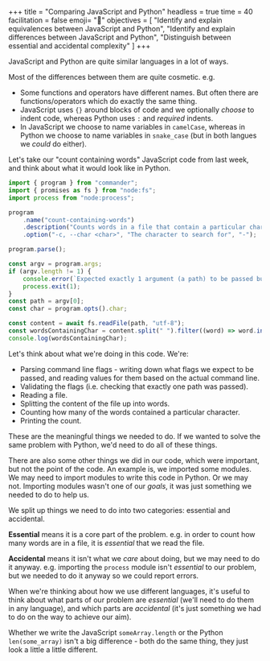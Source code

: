 +++
title = "Comparing JavaScript and Python"
headless = true
time = 40
facilitation = false
emoji= "📖"
objectives = [
    "Identify and explain equivalences between JavaScript and Python",
    "Identify and explain differences between JavaScript and Python",
    "Distinguish between essential and accidental complexity"
]
+++

JavaScript and Python are quite similar languages in a lot of ways.

Most of the differences between them are quite cosmetic. e.g.
* Some functions and operators have different names. But often there are functions/operators which do exactly the same thing.
* JavaScript uses `{}` around blocks of code and we optionally _choose_ to indent code, whereas Python uses `:` and _required_ indents.
* In JavaScript we choose to name variables in `camelCase`, whereas in Python we choose to name variables in `snake_case` (but in both langues we _could_ do either).

Let's take our "count containing words" JavaScript code from last week, and think about what it would look like in Python.

```js
import { program } from "commander";
import { promises as fs } from "node:fs";
import process from "node:process";

program
    .name("count-containing-words")
    .description("Counts words in a file that contain a particular character")
    .option("-c, --char <char>", "The character to search for", "-");

program.parse();

const argv = program.args;
if (argv.length != 1) {
    console.error(`Expected exactly 1 argument (a path) to be passed but got ${argv.length}.`);
    process.exit(1);
}
const path = argv[0];
const char = program.opts().char;

const content = await fs.readFile(path, "utf-8");
const wordsContainingChar = content.split(" ").filter((word) => word.indexOf(char) > -1).length;
console.log(wordsContainingChar);
```

Let's think about what we're doing in this code. We're:
* Parsing command line flags - writing down what flags we expect to be passed, and reading values for them based on the actual command line.
* Validating the flags (i.e. checking that exactly one path was passed).
* Reading a file.
* Splitting the content of the file up into words.
* Counting how many of the words contained a particular character.
* Printing the count.

These are the meaningful things we needed to do. If we wanted to solve the same problem with Python, we'd need to do all of these things.

There are also some other things we did in our code, which were important, but not the point of the code. An example is, we imported some modules. We may need to import modules to write this code in Python. Or we may not. Importing modules wasn't one of our _goals_, it was just something we needed to do to help us.

We split up things we need to do into two categories: essential and accidental.

**Essential** means it is a core part of the problem. e.g. in order to count how many words are in a file, it is _essential_ that we read the file.

**Accidental** means it isn't what we _care_ about doing, but we may need to do it anyway. e.g. importing the `process` module isn't _essential_ to our problem, but we needed to do it anyway so we could report errors.

When we're thinking about how we use different languages, it's useful to think about what parts of our problem are _essential_ (we'll need to do them in any language), and which parts are _accidental_ (it's just something we had to do on the way to achieve our aim).

Whether we write the JavaScript `someArray.length` or the Python `len(some_array)` isn't a big difference - both do the same thing, they just look a little a little different.
